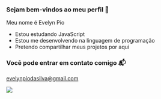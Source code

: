 ### Sejam bem-vindos ao meu perfil 🤠

Meu nome é Evelyn Pio 

- Estou estudando JavaScript 
- Estou me desenvolvendo na linguagem de programação
- Pretendo compartilhar meus projetos por aqui

### Você pode entrar em contato comigo 📬

evelynpiodasilva@gmail.com 

![](https://tenor.com/b0TMM.gif)

